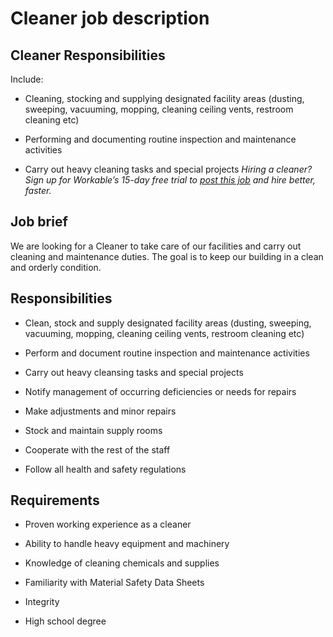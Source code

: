 # Cleaner job description


## Cleaner Responsibilities

Include:

* Cleaning, stocking and supplying designated facility areas (dusting, sweeping, vacuuming, mopping, cleaning ceiling vents, restroom cleaning etc)

* Performing and documenting routine inspection and maintenance activities

* Carry out heavy cleaning tasks and special projects
<em>Hiring a cleaner? Sign up for Workable’s 15-day free trial to <a href="https://www.workable.com/post-jobs-for-free/customize?wid=807&amp;utm_page=cleaner-job-description&amp;utm_program=ad-unit-right&amp;utm_tracking=job-descriptions-facilities-job-descriptions">post this job</a> and hire better, faster.</em>


## Job brief

We are looking for a Cleaner to take care of our facilities and carry out cleaning and maintenance duties.
The goal is to keep our building in a clean and orderly condition.


## Responsibilities

* Clean, stock and supply designated facility areas (dusting, sweeping, vacuuming, mopping, cleaning ceiling vents, restroom cleaning etc)

* Perform and document routine inspection and maintenance activities

* Carry out heavy cleansing tasks and special projects

* Notify management of occurring deficiencies or needs for repairs

* Make adjustments and minor repairs

* Stock and maintain supply rooms

* Cooperate with the rest of the staff

* Follow all health and safety regulations


## Requirements

* Proven working experience as a cleaner

* Ability to handle heavy equipment and machinery

* Knowledge of cleaning chemicals and supplies

* Familiarity with Material Safety Data Sheets

* Integrity

* High school degree
